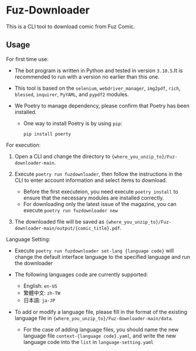 # Fuz-Downloader
This is a CLI tool to download comic from Fuz Comic.

## Usage

For first time use:

- The bot program is written in Python and tested in version `3.10.5`.It is recommended to run with a version no earlier than this one.

- This tool is based on the `selenium`, `webdriver_manager`, `img2pdf`, `rich`, `blessed`, `inquirer`, `PyYAML`, and `pypdf2` modules.

- We Poetry to manage dependency, please confirm that Poetry has been installed.
	- One way to install Poetry is by using `pip`:

		`pip install poerty`

For execution:

1. Open a CLI and change the directory to `{where_you_unzip_to}/Fuz-downloader-main`.

2. Execute `poetry run fuzdownloader`, then follow the instructions in the CLI to enter account information and select items to download.
	- Before the first executeion, you need execute `poetry install` to ensure that the necessary modules are installed correctly.
	- For downloading only the latest issue of the magazine, you can execute `poetry run fuzdownloader new`

3. The downloaded file will be saved as `{where_you_unzip_to}/Fuz-downloader-main/output/{comic_title}.pdf`.

Language Setting:

- Execute `poetry run fuzdownloader set-lang {language code}` will change the default interface language to the specified language and run the downloader

- The following languages code are currently supported:
	- English: `en-US`
	- 繁體中文: `zh-TW`
	- 日本語: `ja-JP`

- To add or modify a language file, please fill in the format of the existing language file in `{where_you_unzip_to}/Fuz-downloader-main/data`.
	- For the case of adding language files, you should name the new language file `context-{language code}.yaml`, and write the new language code into the `list` in `language-setting.yaml`


